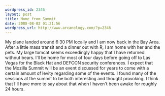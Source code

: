 ```yaml
--- 
wordpress_id: 2346
layout: post
title: Home from Summit
date: 2008-08-02 01:21:56
wordpress_url: http://www.arcanology.com/?p=2346
---
```

My plane landed around 6:30 PM locally and I am now back in the Bay Area. After a little mass transit and a dinner out with R, I am home with her and the pets. My large tomcat seems exceedingly happy that I have returned without bears. I'll be home for most of four days before going off to Las Vegas for the Black Hat and DEFCON security conferences. I expect that the Mozilla Summit will be an event discussed for years to come with a certain amount of levity regarding some of the events. I found many of the sessions at the summit to be both interesting and thought provoking. I think that I'll have more to say about that when I haven't been awake for roughly 24 hours.